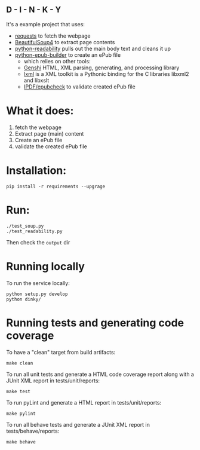 D - I - N - K - Y
-------------------------------------------------------------------------------

It's a example project that uses:
* [requests](http://docs.python-requests.org/en/latest/) to fetch the webpage
* [BeautifulSoup4](http://www.crummy.com/software/BeautifulSoup/) to extract page contents
* [python-readability](https://github.com/buriy/python-readability) pulls out the main body text and cleans it up
* [python-epub-builder](https://code.google.com/p/python-epub-builder/) to create an ePub file
  * which relies on other tools:
  * [Genshi](http://genshi.edgewall.org/) HTML, XML parsing, generating, and processing library
  * [lxml](http://lxml.de/) is a XML toolkit is a Pythonic binding for the C libraries libxml2 and libxslt
  * [IPDF/epubcheck](https://github.com/IDPF/epubcheck) to validate created ePub file


What it does:
===============
1. fetch the webpage
2. Extract page (main) content
3. Create an ePub file
4. validate the created ePub file


Installation:
===============

    pip install -r requirements --upgrage


Run:
===============

    ./test_soup.py
    ./test_readability.py

Then check the `output` dir


Running locally
===============
To run the service locally:

    python setup.py develop
    python dinky/

Running tests and generating code coverage
==========================================
To have a "clean" target from build artifacts:

    make clean

To run all unit tests and generate a HTML code coverage report along with a
JUnit XML report in tests/unit/reports:

    make test

To run pyLint and generate a HTML report in tests/unit/reports:

    make pylint

To run all behave tests and generate a JUnit XML report in tests/behave/reports:

    make behave
